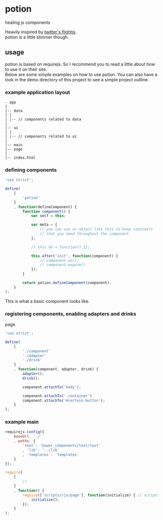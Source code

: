 # potion
healing js components  

Heavily inspired by [twitter's flightjs](https://flightjs.github.io/).  
potion is a little slimmer though.

## usage
potion is based on requirejs. So I recommend you to read a little about how to use it on their site.  
Below are some simple examples on how to use potion. You can also have a look in the demo directory of this project to see a simple project outline.

### example application layout
```
- app
|
|-- data
| |
| |-- // components related to data
|
|-- ui
| |
| |-- // components related to ui
|
|-- main
|-- page
|
|-- index.html
```

### defining components
```javascript
'use strict';

define(
    [
        'potion'
    ]
    , function(defineComponent) {
        function component() {
            var self = this;

            var meta = {
                // you can use an object like this to keep constants  
                // that you need throughout the component
            };

            // this.do = function() {};

            this.after('init', function(component) {
                // component.on();
                // component.expose()
            });
        }

        return potion.defineComponent(component);
    }
);
```
This is what a basic component looks like.

### registering components, enabling adapters and drinks
page
```javascript
'use strict';

define(
    [
        './component'
        './adapter'
        './drink'
    ]
    , function(component, adapter, drink) {
        adapter();
        drink();

        component.attachTo('body');

        component.attachTo('.container')
        component.attachTo('#certain-button');
    }
);
```

### example main
```javascript
requirejs.config({
    baseUrl: './'
    , paths: {
        'text': 'bower_components/text/text'
        , 'lib': '../lib'
        , 'templates': 'templates'
    }
});

require(
    [
        //
    ]
    , function() {
        require(['scripts/rjs/page'], function(initialize) { // scripts
            initialize();
        });
    }
);
```
